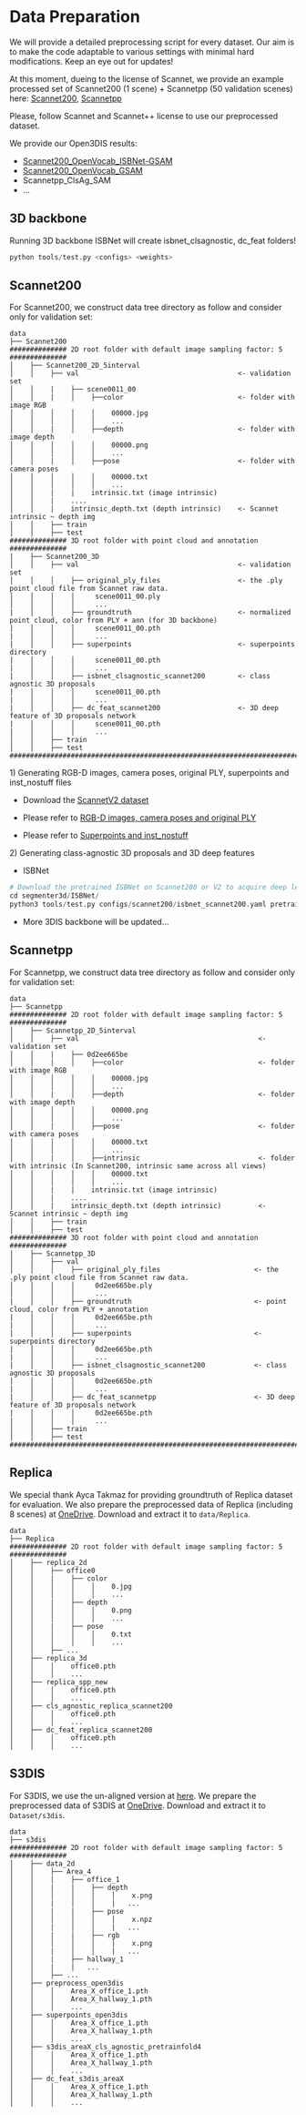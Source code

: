 # Data Preparation

We will provide a detailed preprocessing script for every dataset. Our aim is to make the code adaptable to various settings with minimal hard modifications. Keep an eye out for updates!

At this moment, dueing to the license of Scannet, we provide an example processed set of Scannet200 (1 scene) + Scannetpp (50 validation scenes) here: [Scannet200](https://drive.google.com/file/d/1t2a5XQqkrauJo1iqheO0oJKQ8PeJBRR0/view?usp=sharing), [Scannetpp](https://drive.google.com/file/d/1p-cl_tpbxkgdgUJscixz5hVdMCntz__v/view?usp=sharing)

Please, follow Scannet and Scannet++ license to use our preprocessed dataset.

We provide our Open3DIS results:

* [Scannet200_OpenVocab_ISBNet-GSAM](https://drive.google.com/file/d/1DpuNSdLjNHIjjNr6fAu6oVwVRabatnpy/view?usp=sharing)
* [Scannet200_OpenVocab_GSAM](https://drive.google.com/file/d/1EV2BuRn8Qu889EnmI8vUc2y9tmRTnVPW/view?usp=sharing)
* Scannetpp_ClsAg_SAM
* ...

## 3D backbone

Running 3D backbone ISBNet will create isbnet_clsagnostic, dc_feat folders!

```python
python tools/test.py <configs> <weights>

```

## Scannet200

For Scannet200, we construct data tree directory as follow and consider only for validation set:

```
data
├── Scannet200
############## 2D root folder with default image sampling factor: 5 ##############
│    ├── Scannet200_2D_5interval 
│    │    ├── val                                       <- validation set
│    │    |    ├── scene0011_00
│    │    |    │    ├──color                            <- folder with image RGB
│    │    │    │    │    00000.jpg
│    │    │    │    │    ...
│    │    |    │    ├──depth                            <- folder with image depth
│    │    │    │    │    00000.png
│    │    │    │    │    ...
│    │    |    │    ├──pose                             <- folder with camera poses
│    │    │    │    │    00000.txt
│    │    │    │    │    ...
│    │    |    |    intrinsic.txt (image intrinsic)
│    │    |    ....
│    │    |    intrinsic_depth.txt (depth intrinsic)    <- Scannet intrinsic ~ depth img
│    │    ├── train
│    │    ├── test 
############## 3D root folder with point cloud and annotation ##############
|    ├── Scannet200_3D
│    │    ├── val                                       <- validation set
│    │    │    ├── original_ply_files                   <- the .ply point cloud file from Scannet raw data.
│    │    │    │     scene0011_00.ply
│    │    │    │     ...
|    │    │    ├── groundtruth                          <- normalized point cloud, color from PLY + ann (for 3D backbone)
|    │    │    │     scene0011_00.pth           
|    │    │    │     ...
|    │    │    ├── superpoints                          <- superpoints directory
|    │    │    │     scene0011_00.pth
|    │    │    │     ...
|    │    │    ├── isbnet_clsagnostic_scannet200        <- class agnostic 3D proposals
|    │    │    │     scene0011_00.pth
|    │    │    │     ...
|    │    │    ├── dc_feat_scannet200                   <- 3D deep feature of 3D proposals network
|    │    │    │     scene0011_00.pth
|    │    │    │     ...
│    │    ├── train
│    │    ├── test 
####################################################################################
```

1\) Generating RGB-D images, camera poses, original PLY, superpoints and inst_nostuff files

* Download the [ScannetV2 dataset](http://www.scan-net.org/)

* Please refer to [RGB-D images, camera poses and original PLY](https://github.com/ScanNet/ScanNet/tree/master/SensReader/python)

* Please refer to [Superpoints and inst_nostuff](https://github.com/VinAIResearch/ISBNet/tree/master/dataset/scannet200)

2\) Generating class-agnostic 3D proposals and 3D deep features

* ISBNet

```python
# Download the pretrained ISBNet on Scannet200 or V2 to acquire deep level feature
cd segmenter3d/ISBNet/
python3 tools/test.py configs/scannet200/isbnet_scannet200.yaml pretrains/scannet200/head_scannetv2_200_val.pth
```

* More 3DIS backbone will be updated...

## Scannetpp

For Scannetpp, we construct data tree directory as follow and consider only for validation set:

```
data
├── Scannetpp
############## 2D root folder with default image sampling factor: 5 ##############
│    ├── Scannetpp_2D_5interval 
│    │    ├── val                                            <- validation set
│    │    |    ├── 0d2ee665be
│    │    |    │    ├──color                                 <- folder with image RGB
│    │    │    │    │    00000.jpg
│    │    │    │    │    ...
│    │    |    │    ├──depth                                 <- folder with image depth
│    │    │    │    │    00000.png
│    │    │    │    │    ...
│    │    |    │    ├──pose                                  <- folder with camera poses
│    │    │    │    │    00000.txt
│    │    │    │    │    ...
│    │    |    │    ├──intrinsic                             <- folder with intrinsic (In Scannet200, intrinsic same across all views)
│    │    │    │    │    00000.txt
│    │    │    │    │    ...
│    │    |    |    intrinsic.txt (image intrinsic)
│    │    |    ....
│    │    |    intrinsic_depth.txt (depth intrinsic)         <- Scannet intrinsic ~ depth img
│    │    ├── train
│    │    ├── test 
############## 3D root folder with point cloud and annotation ##############
|    ├── Scannetpp_3D
│    │    ├── val                                            
│    │    │    ├── original_ply_files                       <- the .ply point cloud file from Scannet raw data.
│    │    │    │     0d2ee665be.ply
│    │    │    │     ...
|    │    │    ├── groundtruth                              <- point cloud, color from PLY + annotation
|    │    │    │     0d2ee665be.pth           
|    │    │    │     ...
|    │    │    ├── superpoints                              <- superpoints directory
|    │    │    │     0d2ee665be.pth
|    │    │    │     ...
|    │    │    ├── isbnet_clsagnostic_scannet200            <- class agnostic 3D proposals
|    │    │    │     0d2ee665be.pth
|    │    │    │     ...
|    │    │    ├── dc_feat_scannetpp                        <- 3D deep feature of 3D proposals network
|    │    │    │     0d2ee665be.pth
|    │    │    │     ...
│    │    ├── train
│    │    ├── test 
####################################################################################
```

## Replica

We special thank Ayca Takmaz for providing groundtruth of Replica dataset for evaluation. We also prepare the preprocessed data of Replica (including 8 scenes) at [OneDrive](https://umass-my.sharepoint.com/:u:/g/personal/tdngo_umass_edu/EeC8cpB5XlNMvr0cjn5ZvKwBzLn3CDO3aONcUiLyB6drZw?e=vdwnce). Download and extract it to `data/Replica`.

```
data
├── Replica
############## 2D root folder with default image sampling factor: 5 ##############
│    ├── replica_2d 
│    │    ├── office0             
│    │    |    ├── color
│    │    │    │    │    0.jpg
│    │    │    │    │    ...
│    │    |    ├── depth
│    │    │    │    │    0.png
│    │    │    │    │    ...
│    │    |    ├── pose     
│    │    │    │    │    0.txt
│    │    │    │    │    ...
│    │    ├── ...
│    ├── replica_3d 
│    │    │    office0.pth
│    │    │    ...
│    ├── replica_spp_new 
│    │    │    office0.pth
│    │    │    ...
│    ├── cls_agnostic_replica_scannet200 
│    │    │    office0.pth
│    │    │    ...
│    ├── dc_feat_replica_scannet200 
│    │    │    office0.pth
│    │    │    ...
```

## S3DIS

For S3DIS, we use the un-aligned version at [here](http://buildingparser.stanford.edu/dataset.html).
We prepare the preprocessed data of S3DIS at [OneDrive](https://umass-my.sharepoint.com/:u:/g/personal/tdngo_umass_edu/ERn6i37no4hKrP2TV4_jZbkBhsUVhM7hIJGOJejudXrHNg?e=L25wnN). Download and extract it to `Dataset/s3dis`.

```
data
├── s3dis
############## 2D root folder with default image sampling factor: 5 ##############
│    ├── data_2d 
│    │    ├── Area_4     
│    │    |    ├── office_1
│    │    |    |    ├── depth
│    │    │    │    │    │    x.png
│    │    |    │    │    |   ...
│    │    |    |    ├── pose
│    │    │    │    │    │    x.npz
│    │    |    │    │    |   ...
│    │    |    |    ├── rgb
│    │    │    │    │    │    x.png
│    │    |    │    │    |   ...
│    │    |    ├── hallway_1
│    │    |    |   ...
│    │    ├── ...
│    ├── preprocess_open3dis 
│    │    │    Area_X_office_1.pth
│    │    │    Area_X_hallway_1.pth
│    │    │    ...
│    ├── superpoints_open3dis 
│    │    │    Area_X_office_1.pth
│    │    │    Area_X_hallway_1.pth
│    │    │    ...
│    ├── s3dis_areaX_cls_agnostic_pretrainfold4 
│    │    │    Area_X_office_1.pth
│    │    │    Area_X_hallway_1.pth
│    │    │    ...
│    ├── dc_feat_s3dis_areaX 
│    │    │    Area_X_office_1.pth
│    │    │    Area_X_hallway_1.pth
│    │    │    ...
